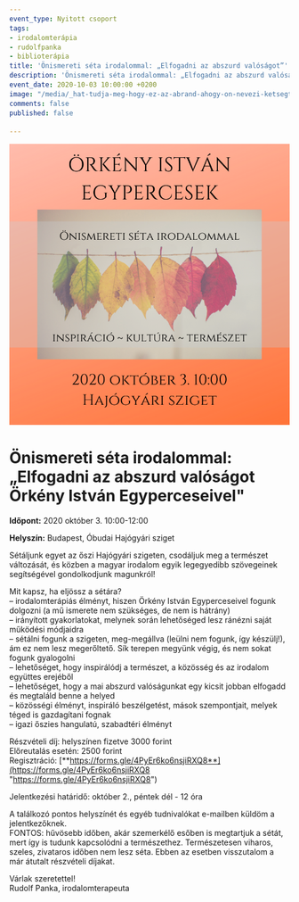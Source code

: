 ```yaml
---
event_type: Nyitott csoport
tags:
- irodalomterápia
- rudolfpanka
- biblioterápia
title: 'Önismereti séta irodalommal: „Elfogadni az abszurd valóságot”'
description: 'Önismereti séta irodalommal: „Elfogadni az abszurd valóságot”'
event_date: 2020-10-03 10:00:00 +0200
image: "/media/_hat-tudja-meg-hogy-ez-az-abrand-ahogy-on-nevezi-ketsegtelenul-megvalosul-ezt-higgye-el-de-nem-most-mert-minden-cselekvesnek-megvan-a-maga-torvenye-ez-lelki-pszichologiai-dolog-ahho-2020-09-21t140123-954.png"
comments: false
published: false

---
```

![](/media/seta.png)

# Önismereti séta irodalommal: „Elfogadni az abszurd valóságot Örkény István Egyperceseivel"

**Időpont:** 2020 október 3. 10:00-12:00

**Helyszín:** Budapest, Óbudai Hajógyári sziget

Sétáljunk egyet az őszi Hajógyári szigeten, csodáljuk meg a természet változását, és közben a magyar irodalom egyik legegyedibb szövegeinek segítségével gondolkodjunk magunkról!

Mit kapsz, ha eljössz a sétára?  
– irodalomterápiás élményt, hiszen Örkény István Egyperceseivel fogunk dolgozni (a mű ismerete nem szükséges, de nem is hátrány)  
– irányított gyakorlatokat, melynek során lehetőséged lesz ránézni saját működési módjaidra  
– sétálni fogunk a szigeten, meg-megállva (leülni nem fogunk, így készülj!), ám ez nem lesz megerőltető. Sík terepen megyünk végig, és nem sokat fogunk gyalogolni  
– lehetőséget, hogy inspirálódj a természet, a közösség és az irodalom együttes erejéből  
– lehetőséget, hogy a mai abszurd valóságunkat egy kicsit jobban elfogadd és megtaláld benne a helyed  
– közösségi élményt, inspiráló beszélgetést, mások szempontjait, melyek téged is gazdagítani fognak  
– igazi őszies hangulatú, szabadtéri élményt

Részvételi díj: helyszínen fizetve 3000 forint  
Előreutalás esetén: 2500 forint  
Regisztráció: [**https://forms.gle/4PyEr6ko6nsjiRXQ8**](https://forms.gle/4PyEr6ko6nsjiRXQ8 "https://forms.gle/4PyEr6ko6nsjiRXQ8")

Jelentkezési határidő: október 2., péntek dél - 12 óra

A találkozó pontos helyszínét és egyéb tudnivalókat e-mailben küldöm a jelentkezőknek.  
FONTOS: hűvösebb időben, akár szemerkélő esőben is megtartjuk a sétát, mert így is tudunk kapcsolódni a természethez. Természetesen viharos, szeles, zivataros időben nem lesz séta. Ebben az esetben visszutalom a már átutalt részvételi díjakat.

Várlak szeretettel!  
Rudolf Panka, irodalomterapeuta
